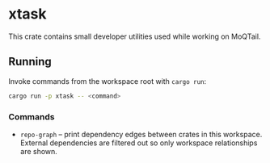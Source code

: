 # xtask

This crate contains small developer utilities used while working on MoQTail.

## Running

Invoke commands from the workspace root with `cargo run`:

```bash
cargo run -p xtask -- <command>
```

### Commands

- `repo-graph` – print dependency edges between crates in this workspace.
  External dependencies are filtered out so only workspace relationships are shown.
